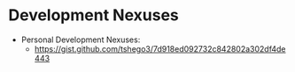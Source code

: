 # Development Nexuses
* Personal Development Nexuses:
  * https://gist.github.com/tshego3/7d918ed092732c842802a302df4de443
